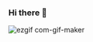 ### Hi there 👋
![ezgif com-gif-maker](https://github.com/StevenRodriguezDev/StevenRodriguezDev/assets/54337759/8f2bf771-d6b6-42e9-a90a-972487396b9f)

<!--
**StevenRodriguezDev/StevenRodriguezDev** is a ✨ _special_ ✨ repository because its `README.md` (this file) appears on your GitHub profile.

Here are some ideas to get you started:

- 🔭 I’m currently working on ...
- 🌱 I’m currently learning ...
- 👯 I’m looking to collaborate on ...
- 🤔 I’m looking for help with ...
- 💬 Ask me about ...
- 📫 How to reach me: ...
- 😄 Pronouns: ...
- ⚡ Fun fact: ...
-->
